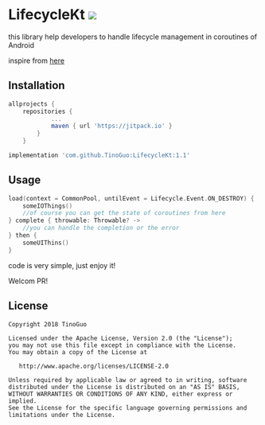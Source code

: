 # LifecycleKt [![](https://jitpack.io/v/TinoGuo/LifecycleKt.svg)](https://jitpack.io/#TinoGuo/LifecycleKt)

this library help developers to handle lifecycle management in coroutines of Android

inspire from [here](https://hellsoft.se/simple-asynchronous-loading-with-kotlin-coroutines-f26408f97f46)

## Installation
```groovy
allprojects {
	repositories {
			...
			maven { url 'https://jitpack.io' }
		}
	}
```

```groovy
implementation 'com.github.TinoGuo:LifecycleKt:1.1'
```

## Usage
```kotlin
load(context = CommonPool, untilEvent = Lifecycle.Event.ON_DESTROY) {
    someIOThings()
    //of course you can get the state of coroutines from here
} complete { throwable: Throwable? ->
    //you can handle the completion or the error
} then {
    someUIThins()
}
```
code is very simple, just enjoy it!

Welcom PR!

License
-------

    Copyright 2018 TinoGuo

    Licensed under the Apache License, Version 2.0 (the "License");
    you may not use this file except in compliance with the License.
    You may obtain a copy of the License at

       http://www.apache.org/licenses/LICENSE-2.0

    Unless required by applicable law or agreed to in writing, software
    distributed under the License is distributed on an "AS IS" BASIS,
    WITHOUT WARRANTIES OR CONDITIONS OF ANY KIND, either express or implied.
    See the License for the specific language governing permissions and
    limitations under the License.
